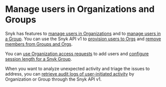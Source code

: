 # Manage users in Organizations and Groups

Snyk has features to [manage users in Organizations](manage-users-in-organizations.md) and to [manage users in a Group](manage-users-in-a-group.md). You can use the Snyk API v1 to [provision users to Orgs](provision-users-to-orgs-using-the-snyk-api-v1.md) and [remove members from Groups and Orgs](remove-members-from-groups-and-orgs-using-the-snyk-rest-and-v1-api.md).

You can [use Organization access requests](use-organization-access-requests.md) to add users and [configure session length for a Snyk Group](configure-session-length-for-a-snyk-group.md).

When you want to analyze unexpected activity and triage the issues to address, you can [retrieve audit logs of user-initiated activity](retrieve-audit-logs-of-user-initiated-activity-by-api-for-an-org-or-group.md) by Organization or Group through the Snyk API v1.

